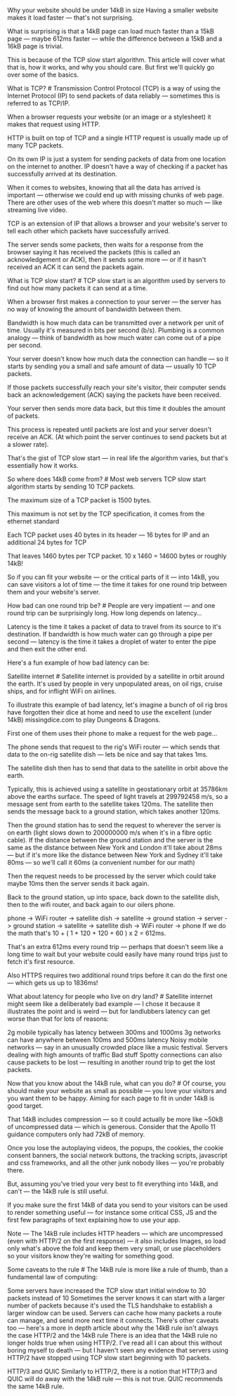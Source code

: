 Why your website should be under 14kB in size
Having a smaller website makes it load faster — that's not surprising.

What is surprising is that a 14kB page can load much faster than a 15kB page — maybe 612ms faster — while the difference between a 15kB and a 16kB page is trivial.

This is because of the TCP slow start algorithm. This article will cover what that is, how it works, and why you should care. But first we'll quickly go over some of the basics.

What is TCP? #
Transmission Control Protocol (TCP) is a way of using the Internet Protocol (IP) to send packets of data reliably — sometimes this is referred to as TCP/IP.

When a browser requests your website (or an image or a stylesheet) it makes that request using HTTP.

HTTP is built on top of TCP and a single HTTP request is usually made up of many TCP packets.

On its own IP is just a system for sending packets of data from one location on the internet to another. IP doesn't have a way of checking if a packet has successfully arrived at its destination.

When it comes to websites, knowing that all the data has arrived is important — otherwise we could end up with missing chunks of web page. There are other uses of the web where this doesn't matter so much — like streaming live video.

TCP is an extension of IP that allows a browser and your website's server to tell each other which packets have successfully arrived.

The server sends some packets, then waits for a response from the browser saying it has received the packets (this is called an acknowledgement or ACK), then it sends some more — or if it hasn't received an ACK it can send the packets again.

What is TCP slow start? #
TCP slow start is an algorithm used by servers to find out how many packets it can send at a time.

When a browser first makes a connection to your server — the server has no way of knowing the amount of bandwidth between them.

Bandwidth is how much data can be transmitted over a network per unit of time. Usually it's measured in bits per second (b/s). Plumbing is a common analogy — think of bandwidth as how much water can come out of a pipe per second.

Your server doesn't know how much data the connection can handle — so it starts by sending you a small and safe amount of data — usually 10 TCP packets.

If those packets successfully reach your site's visitor, their computer sends back an acknowledgement (ACK) saying the packets have been received.

Your server then sends more data back, but this time it doubles the amount of packets.

This process is repeated until packets are lost and your server doesn't receive an ACK. (At which point the server continues to send packets but at a slower rate).

That's the gist of TCP slow start — in real life the algorithm varies, but that's essentially how it works.

So where does 14kB come from? #
Most web servers TCP slow start algorithm starts by sending 10 TCP packets.

The maximum size of a TCP packet is 1500 bytes.

This maximum is not set by the TCP specification, it comes from the ethernet standard

Each TCP packet uses 40 bytes in its header — 16 bytes for IP and an additional 24 bytes for TCP

That leaves 1460 bytes per TCP packet. 10 x 1460 = 14600 bytes or roughly 14kB!

So if you can fit your website — or the critical parts of it — into 14kB, you can save visitors a lot of time — the time it takes for one round trip between them and your website's server.

How bad can one round trip be? #
People are very impatient — and one round trip can be surprisingly long. How long depends on latency…

Latency is the time it takes a packet of data to travel from its source to it's destination. If bandwidth is how much water can go through a pipe per second — latency is the time it takes a droplet of water to enter the pipe and then exit the other end.

Here's a fun example of how bad latency can be:

Satellite internet #
Satellite internet is provided by a satellite in orbit around the earth. It's used by people in very unpopulated areas, on oil rigs, cruise ships, and for inflight WiFi on airlines.

To illustrate this example of bad latency, let's imagine a bunch of oil rig bros have forgotten their dice at home and need to use the excellent (under 14kB) missingdice.com to play Dungeons & Dragons.

First one of them uses their phone to make a request for the web page…

The phone sends that request to the rig's WiFi router — which sends that data to the on-rig satellite dish — lets be nice and say that takes 1ms.

The satellite dish then has to send that data to the satellite in orbit above the earth.

Typically, this is achieved using a satellite in geostationary orbit at 35786km above the earths surface. The speed of light travels at 299792458 m/s, so a message sent from earth to the satellite takes 120ms. The satellite then sends the message back to a ground station, which takes another 120ms.

Then the ground station has to send the request to wherever the server is on earth (light slows down to 200000000 m/s when it's in a fibre optic cable). If the distance between the ground station and the server is the same as the distance between New York and London it'll take about 28ms — but if it's more like the distance between New York and Sydney it'll take 80ms — so we'll call it 60ms (a convenient number for our math)

Then the request needs to be processed by the server which could take maybe 10ms then the server sends it back again.

Back to the ground station, up into space, back down to the satellite dish, then to the wifi router, and back again to our oilers phone.

phone -> WiFi router -> satellite dish -> satellite -> ground station -> server -> ground station -> satellite -> satellite dish -> WiFi router -> phone
If we do the math that's 10 + ( 1 + 120 + 120 + 60 ) x 2 = 612ms.

That's an extra 612ms every round trip — perhaps that doesn't seem like a long time to wait but your website could easily have many round trips just to fetch it's first resource.

Also HTTPS requires two additional round trips before it can do the first one — which gets us up to 1836ms!

What about latency for people who live on dry land? #
Satellite internet might seem like a deliberately bad example — I chose it because it illustrates the point and is weird — but for landlubbers latency can get worse than that for lots of reasons:

2g mobile typically has latency between 300ms and 1000ms
3g networks can have anywhere between 100ms and 500ms latency
Noisy mobile networks — say in an unusually crowded place like a music festival.
Servers dealing with high amounts of traffic
Bad stuff
Spotty connections can also cause packets to be lost — resulting in another round trip to get the lost packets.

Now that you know about the 14kB rule, what can you do? #
Of course, you should make your website as small as possible — you love your visitors and you want them to be happy. Aiming for each page to fit in under 14kB is good target.

That 14kB includes compression — so it could actually be more like ~50kB of uncompressed data — which is generous. Consider that the Apollo 11 guidance computers only had 72kB of memory.

Once you lose the autoplaying videos, the popups, the cookies, the cookie consent banners, the social network buttons, the tracking scripts, javascript and css frameworks, and all the other junk nobody likes — you're probably there.

But, assuming you've tried your very best to fit everything into 14kB, and can't — the 14kB rule is still useful.

If you make sure the first 14kB of data you send to your visitors can be used to render something useful — for instance some critical CSS, JS and the first few paragraphs of text explaining how to use your app.

Note — The 14kB rule includes HTTP headers — which are uncompressed (even with HTTP/2 on the first response) — it also includes Images, so load only what's above the fold and keep them very small, or use placeholders so your visitors know they're waiting for something good.

Some caveats to the rule #
The 14kB rule is more like a rule of thumb, than a fundamental law of computing:

Some servers have increased the TCP slow start initial window to 30 packets instead of 10
Sometimes the server knows it can start with a larger number of packets because it's used the TLS handshake to establish a larger window can be used.
Servers can cache how many packets a route can manage, and send more next time it connects.
There's other caveats too — here's a more in depth article about why the 14kB rule isn't always the case
HTTP/2 and the 14kB rule
There is an idea that the 14kB rule no longer holds true when using HTTP/2. I've read all I can about this without boring myself to death — but I haven't seen any evidence that servers using HTTP/2 have stopped using TCP slow start beginning with 10 packets.

HTTP/3 and QUIC
Similarly to HTTP/2, there is a notion that HTTP/3 and QUIC will do away with the 14kB rule — this is not true. QUIC recommends the same 14kB rule.

